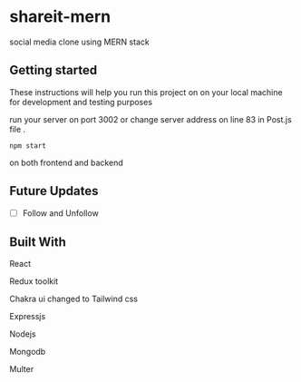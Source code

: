 # shareit-mern
social media clone using MERN stack 


## Getting started
These instructions will help you run this project on on your local machine for development and testing purposes

run your server on port 3002 or change server address on line 83 in Post.js file .
```
npm start 
```
on both frontend and backend

## Future Updates

- [ ] Follow and Unfollow

## Built With
React

Redux toolkit

Chakra ui changed to Tailwind css

Expressjs

Nodejs

Mongodb

Multer
